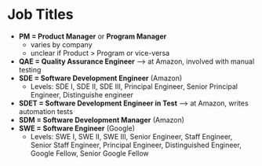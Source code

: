 # Job Titles

- __PM = Product Manager__ or __Program Manager__ 
  - varies by company
  - unclear if Product > Program or vice-versa
- __QAE = Quality Assurance Engineer__ ⟶ at Amazon, involved with manual testing
- __SDE = Software Development Engineer__ (Amazon)
  - Levels: SDE I, SDE II, SDE III, Principal Engineer, Senior Principal Engineer, Distinguishe engineer
- __SDET = Software Development Engineer in Test__ ⟶ at Amazon, writes automation tests
- __SDM = Software Development Manager__ (Amazon)
- __SWE = Software Engineer__ (Google)
  - Levels: SWE I, SWE II, SWE III, Senior Engineer, Staff Engineer, Senior Staff Engineer, Principal Engineer, Distinguished Engineer, Google Fellow, Senior Google Fellow
